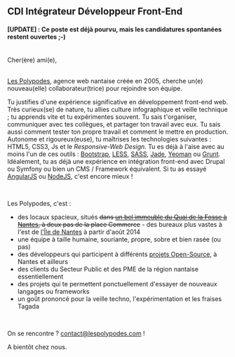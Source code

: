 ## CDI Intégrateur Développeur Front-End

#### [UPDATE] : Ce poste est déjà pourvu, mais les candidatures spontanées restent ouvertes ;-)

<br>
Cher(ère) ami(e),
<br><br>


[Les Polypodes](http://www.lespolypodes.com), agence web nantaise créée en 2005, cherche un(e) nouveau(elle) collaborateur(trice) pour rejoindre son équipe.

Tu justifies d'une expérience significative en développement front-end web. Très curieux(se) de nature, tu allies culture infographique et veille technique ; tu apprends vite et tu expérimentes souvent. Tu sais t'organiser, communiquer avec tes collègues, et partager ton travail avec eux. Tu sais aussi comment tester ton propre travail et comment le mettre en production. Autonome et rigoureux(euse), tu maîtrises les technologies suivantes : HTML5, CSS3, Js et le _Responsive-Web Design_. Tu es déjà à l'aise avec au moins l'un de ces outils : [Bootstrap](http://getbootstrap.com/), [LESS](http://lesscss.org/), [SASS](http://sass-lang.com/), [Jade](http://jade-lang.com/), [Yeoman](http://yeoman.io/) ou [Grunt](http://gruntjs.com/). Idéalement, tu as déjà une expérience en intégration front-end avec Drupal ou Symfony ou bien un CMS / Framework équivalent. Si tu as essayé [AngularJS](http://angularjs.org) ou [NodeJS](http://nodejs.org), c'est encore mieux !

<br>

Les Polypodes, c'est :

* des locaux spacieux, situés ~~dans [un bel immeuble du Quai de la Fosse à Nantes](http://goo.gl/maps/Y1J4a), à deux pas de la place Commerce~~ - des bureaux plus vastes à l'est de [l'Île de Nantes](http://www.iledenantes.com/fr/) à partir d'août 2014
* une équipe à taille humaine, souriante, propre, sobre et bien rasée (ou pas)
* des développeurs qui participent à différents [projets Open-Source](https://github.com/polypodes), à Nantes et ailleurs
* des clients du Secteur Public et des PME de la région nantaise essentiellement
* des projets qui te permettent ponctuellement d'essayer de nouveaux langages ou frameworks
* un goût prononcé pour la veille techno, l'expérimentation et les fraises Tagada

<br>

On se rencontre ? contact@lespolypodes.com !

A bientôt chez nous.
